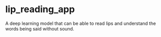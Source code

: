 # lip_reading_app
A deep learning model that can be able to read lips and understand the words being said without sound.
